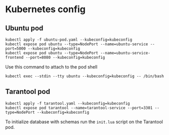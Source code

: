 # Kubernetes config
## Ubuntu pod
```
kubectl apply -f ubuntu-pod.yaml --kubeconfig=kubeconfig
kubectl expose pod ubuntu --type=NodePort --name=ubuntu-service --port=5000 --kubeconfig=kubeconfig
kubectl expose pod ubuntu --type=NodePort --name=ubuntu-service-frontend --port=8080 --kubeconfig=kubeconfig
```

Use this command to attach to the pod shell
```
kubectl exec --stdin --tty ubuntu --kubeconfig=kubeconfig -- /bin/bash
```

## Tarantool pod
```
kubectl apply -f tarantool.yaml --kubeconfig=kubeconfig
kubectl expose pod tarantool --name=tarantool-service --port=3301 --type=NodePort --kubeconfig=kubeconfig
```

To initialize database with schemas run the `init.lua` script on the Tarantool pod.
